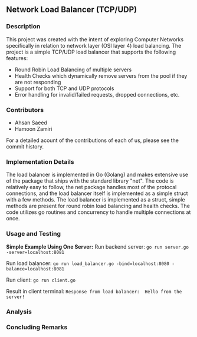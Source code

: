 ## Network Load Balancer (TCP/UDP)

### Description

This project was created with the intent of exploring Computer Networks specifically in
relation to network layer (OSI layer 4) load balancing. The project is a simple TCP/UDP load balancer that
supports the following features:

-   Round Robin Load Balancing of multiple servers
-   Health Checks which dynamically remove servers from the pool if they are not responding
-   Support for both TCP and UDP protocols
-   Error handling for invalid/failed requests, dropped connections, etc.

### Contributors

-   Ahsan Saeed
-   Hamoon Zamiri

For a detailed acount of the contributions of each of us, please see the commit history.

### Implementation Details

The load balancer is implemented in Go (Golang) and makes extensive use of the package that ships with the standard library "net". The code is relatively easy to follow, the net package handles most of the protocal connections, and the load balancer itself is implemented as a simple struct with a few methods. The load balancer is implemented as a struct, simple methods are present for round robin load balancing and health checks. The code utilizes go routines and concurrency to handle multiple connections at once.

### Usage and Testing

 **Simple Example Using One Server:**
 Run backend server:
 `go run server.go -server=localhost:8081`

 Run load balancer:
 `go run load_balancer.go -bind=localhost:8080 -balance=localhost:8081`
 
 Run client:
`go run client.go`

Result in client terminal:
`Response from load balancer:  Hello from the server!`

### Analysis

### Concluding Remarks